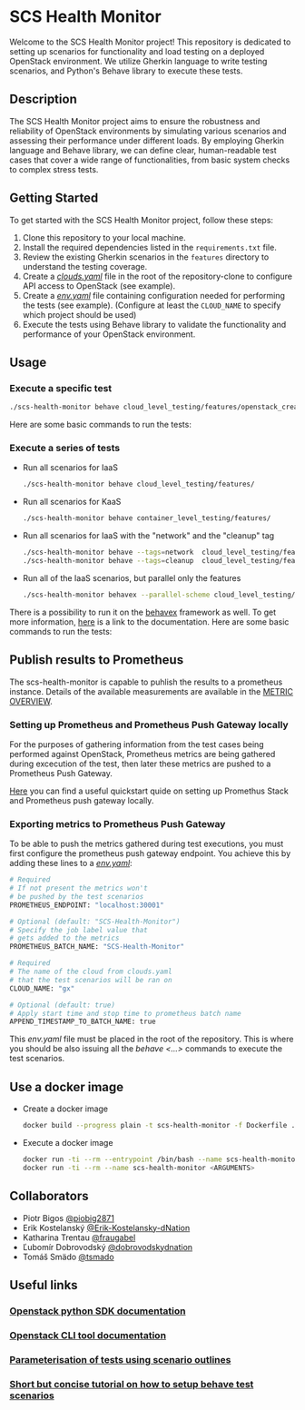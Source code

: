 # SCS Health Monitor

Welcome to the SCS Health Monitor project! This repository is dedicated to setting up scenarios for functionality and load testing on a deployed OpenStack environment. We utilize Gherkin language to write testing scenarios, and Python's Behave library to execute these tests.

## Description

The SCS Health Monitor project aims to ensure the robustness and reliability of OpenStack environments by simulating various scenarios and assessing their performance under different loads. By employing Gherkin language and Behave library, we can define clear, human-readable test cases that cover a wide range of functionalities, from basic system checks to complex stress tests.

## Getting Started

To get started with the SCS Health Monitor project, follow these steps:

1. Clone this repository to your local machine.
2. Install the required dependencies listed in the `requirements.txt` file.
3. Review the existing Gherkin scenarios in the `features` directory to understand the testing coverage.
4. Create a *[clouds.yaml](/assets/config-examples/clouds.yaml)* file in the root of the repository-clone to configure API access to OpenStack (see example).
5. Create a *[env.yaml](/assets/config-examples/env.yaml)* file containing configuration needed for performing the tests (see example).
   (Configure at least the `CLOUD_NAME` to specify which project should be used)
6. Execute the tests using Behave library to validate the functionality and performance of your OpenStack environment.

## Usage

### Execute a specific test

```bash
./scs-health-monitor behave cloud_level_testing/features/openstack_create_network.feature
```

Here are some basic commands to run the tests:

### Execute a series of tests

*  Run all scenarios for IaaS
   ```bash
   ./scs-health-monitor behave cloud_level_testing/features/
   ```
*  Run all scenarios for KaaS
   ```bash
   ./scs-health-monitor behave container_level_testing/features/
   ```
*  Run all scenarios for IaaS with the "network" and the "cleanup" tag
   ```bash
   ./scs-health-monitor behave --tags=network  cloud_level_testing/features/
   ./scs-health-monitor behave --tags=cleanup  cloud_level_testing/features/
   ```

* Run all of the IaaS scenarios, but parallel only the features
   ```bash
   ./scs-health-monitor behavex --parallel-scheme cloud_level_testing/features/
   ```

There is a possibility to run it on the [behavex](https://github.com/hrcorval/behavex) framework as well. To get more information, [here](https://pypi.org/project/behavex/) is a link to the documentation.
Here are some basic commands to run the tests:

## Publish results to Prometheus

The scs-health-monitor is capable to puhlish the results to a prometheus instance.
Details of the available measurements are available in the [METRIC OVERVIEW](docs/Metric_List.md).

### Setting up Prometheus and Prometheus Push Gateway locally

For the purposes of gathering information from the test cases being performed against OpenStack, Prometheus metrics are being gathered during excecution of the test, then later these metrics are pushed to a Prometheus Push Gateway.

[Here](./docs/ObservabilityStack/SetupObservabilityStack.md) you can find a useful quickstart quide on setting up Promethus Stack and Prometheus push gateway locally.

### Exporting metrics to Prometheus Push Gateway

To be able to push the metrics gathered during test executions, you must first configure the prometheus push gateway endpoint. You achieve this by adding these lines to a *[env.yaml](/assets/config-examples/env.yaml)*:

``` bash
# Required
# If not present the metrics won't
# be pushed by the test scenarios
PROMETHEUS_ENDPOINT: "localhost:30001"

# Optional (default: "SCS-Health-Monitor")
# Specify the job label value that
# gets added to the metrics
PROMETHEUS_BATCH_NAME: "SCS-Health-Monitor"

# Required
# The name of the cloud from clouds.yaml
# that the test scenarios will be ran on
CLOUD_NAME: "gx"

# Optional (default: true)
# Apply start time and stop time to prometheus batch name
APPEND_TIMESTAMP_TO_BATCH_NAME: true
```

This *env.yaml* file must be placed in the root of the repository. This is where you should be also issuing all the *behave <...>* commands to execute the test scenarios.

## Use a docker image

* Create a docker image
  ```bash
  docker build --progress plain -t scs-health-monitor -f Dockerfile .
  ```
* Execute a docker image
   ```bash
  docker run -ti --rm --entrypoint /bin/bash --name scs-health-monitor scs-health-monitor
  docker run -ti --rm --name scs-health-monitor <ARGUMENTS>
  ```
## Collaborators
- Piotr Bigos [@piobig2871](https://github.com/piobig2871)
- Erik Kostelanský [@Erik-Kostelansky-dNation](https://github.com/Erik-Kostelansky-dNation)
- Katharina Trentau [@fraugabel](https://github.com/fraugabel)
- Ľubomír Dobrovodský [@dobrovodskydnation](https://github.com/dobrovodskydnation)
- Tomáš Smädo [@tsmado](https://github.com/tsmado)

## Useful links

### [Openstack python SDK documentation](https://docs.openstack.org/openstacksdk/latest/user/)
### [Openstack CLI tool documentation](https://docs.openstack.org/python-openstackclient/latest/)
### [Parameterisation of tests using scenario outlines](https://jenisys.github.io/behave.example/tutorials/tutorial04.html)
### [Short but concise tutorial on how to setup behave test scenarios](https://behave.readthedocs.io/en/stable/tutorial.html)
